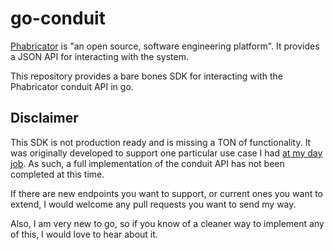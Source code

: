 # go-conduit

[Phabricator](http://phabricator.org/) is "an open source, software engineering
platform".  It provides a JSON API for interacting with the system.

This repository provides a bare bones SDK for interacting with the Phabricator
conduit API in go.

## Disclaimer

This SDK is not production ready and is missing a TON of functionality.  It was
originally developed to support one particular use case I had [at my day
job](https://researchsquare.com).  As such, a full implementation of the
conduit API has not been completed at this time.

If there are new endpoints you want to support, or current ones you want to
extend, I would welcome any pull requests you want to send my way.

Also, I am very new to go, so if you know of a cleaner way to implement any of
this, I would love to hear about it.
